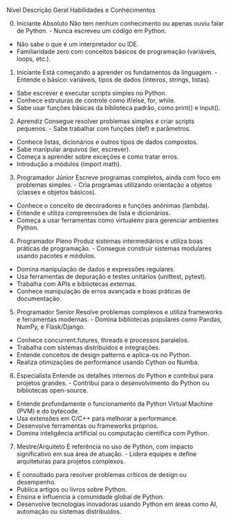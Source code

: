 Nível	Descrição Geral	Habilidades e Conhecimentos

0. Iniciante Absoluto	Não tem nenhum conhecimento ou apenas ouviu falar de Python.	- Nunca escreveu um código em Python.
- Não sabe o que é um interpretador ou IDE.
- Familiaridade zero com conceitos básicos de programação (variáveis, loops, etc.).
1. Iniciante	Está começando a aprender os fundamentos da linguagem.	- Entende o básico: variáveis, tipos de dados (inteiros, strings, listas).
- Sabe escrever e executar scripts simples no Python.
- Conhece estruturas de controle como if/else, for, while.
- Sabe usar funções básicas da biblioteca padrão, como print() e input().
2. Aprendiz	Consegue resolver problemas simples e criar scripts pequenos.	- Sabe trabalhar com funções (def) e parâmetros.
- Conhece listas, dicionários e outros tipos de dados compostos.
- Sabe manipular arquivos (ler, escrever).
- Começa a aprender sobre exceções e como tratar erros.
- Introdução a módulos (import math).
3. Programador Júnior	Escreve programas completos, ainda com foco em problemas simples.	- Cria programas utilizando orientação a objetos (classes e objetos básicos).
- Conhece o conceito de decoradores e funções anônimas (lambda).
- Entende e utiliza compreensões de lista e dicionários.
- Começa a usar ferramentas como virtualenv para gerenciar ambientes Python.
4. Programador Pleno	Produz sistemas intermediários e utiliza boas práticas de programação.	- Consegue construir sistemas modulares usando pacotes e módulos.
- Domina manipulação de dados e expressões regulares.
- Usa ferramentas de depuração e testes unitários (unittest, pytest).
- Trabalha com APIs e bibliotecas externas.
- Conhece manipulação de erros avançada e boas práticas de documentação.
5. Programador Senior	Resolve problemas complexos e utiliza frameworks e ferramentas modernas.	- Domina bibliotecas populares como Pandas, NumPy, e Flask/Django.
- Conhece concurrent.futures, threads e processos paralelos.
- Trabalha com sistemas distribuídos e integrações.
- Entende conceitos de design patterns e aplica-os no Python.
- Realiza otimizações de performance usando Cython ou Numba.
6. Especialista	Entende os detalhes internos do Python e contribui para projetos grandes.	- Contribui para o desenvolvimento do Python ou bibliotecas open-source.
- Entende profundamente o funcionamento da Python Virtual Machine (PVM) e do bytecode.
- Usa extensões em C/C++ para melhorar a performance.
- Desenvolve ferramentas ou frameworks próprios.
- Domina inteligência artificial ou computação científica com Python.
7. Mestre/Arquiteto	É referência no uso de Python, com impacto significativo em sua área de atuação.	- Lidera equipes e define arquiteturas para projetos complexos.
- É consultado para resolver problemas críticos de design ou desempenho.
- Publica artigos ou livros sobre Python.
- Ensina e influencia a comunidade global de Python.
- Desenvolve tecnologias inovadoras usando Python em áreas como AI, automação ou sistemas distribuídos.